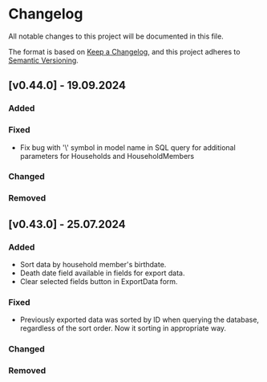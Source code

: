 # Changelog

All notable changes to this project will be documented in this file.

The format is based on [Keep a Changelog](https://keepachangelog.com/en/1.1.0/),
and this project adheres to [Semantic Versioning](https://semver.org/spec/v2.0.0.html).

## [v0.44.0] - 19.09.2024

### Added

### Fixed

- Fix bug with '\\' symbol in model name in SQL query for additional parameters for Households and HouseholdMembers

### Changed

### Removed

## [v0.43.0] - 25.07.2024

### Added

- Sort data by household member's birthdate.
- Death date field available in fields for export data.
- Clear selected fields button in ExportData form.

### Fixed

- Previously exported data was sorted by ID when querying the database, regardless of the sort order. 
  Now it sorting in appropriate way.  

### Changed

### Removed

